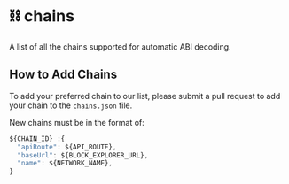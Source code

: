 # ⛓️ chains

A list of all the chains supported for automatic ABI decoding.

## How to Add Chains

To add your preferred chain to our list, please submit a pull request to add
your chain to the `chains.json` file.

New chains must be in the format of:

```js
${CHAIN_ID} :{
  "apiRoute": ${API_ROUTE},
  "baseUrl": ${BLOCK_EXPLORER_URL},
  "name": ${NETWORK_NAME},
}
```
